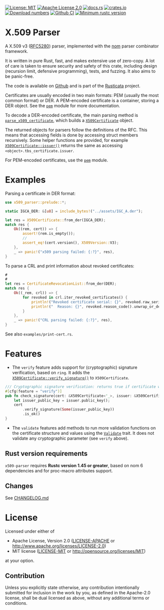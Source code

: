 <!-- cargo-sync-readme start -->

[![License: MIT](https://img.shields.io/badge/License-MIT-yellow.svg)](./LICENSE-MIT)
[![Apache License 2.0](https://img.shields.io/badge/License-Apache%202.0-blue.svg)](./LICENSE-APACHE)
[![docs.rs](https://docs.rs/x509-parser/badge.svg)](https://docs.rs/x509-parser)
[![crates.io](https://img.shields.io/crates/v/x509-parser.svg)](https://crates.io/crates/x509-parser)
[![Download numbers](https://img.shields.io/crates/d/x509-parser.svg)](https://crates.io/crates/x509-parser)
[![Github CI](https://github.com/rusticata/x509-parser/workflows/Continuous%20integration/badge.svg)](https://github.com/rusticata/x509-parser/actions)
[![Minimum rustc version](https://img.shields.io/badge/rustc-1.45.0+-lightgray.svg)](#rust-version-requirements)

# X.509 Parser

A X.509 v3 ([RFC5280]) parser, implemented with the [nom](https://github.com/Geal/nom)
parser combinator framework.

It is written in pure Rust, fast, and makes extensive use of zero-copy. A lot of care is taken
to ensure security and safety of this crate, including design (recursion limit, defensive
programming), tests, and fuzzing. It also aims to be panic-free.

The code is available on [Github](https://github.com/rusticata/x509-parser)
and is part of the [Rusticata](https://github.com/rusticata) project.

Certificates are usually encoded in two main formats: PEM (usually the most common format) or
DER.  A PEM-encoded certificate is a container, storing a DER object. See the
[`pem`](https://docs.rs/x509-parser/latest/x509_parser/pem/index.html) module for more documentation.

To decode a DER-encoded certificate, the main parsing method is
[`parse_x509_certificate`](https://docs.rs/x509-parser/latest/x509_parser/fn.parse_x509_certificate.html), which builds a
[`X509Certificate`](https://docs.rs/x509-parser/latest/x509_parser/certificate/struct.X509Certificate.html) object.

The returned objects for parsers follow the definitions of the RFC. This means that accessing
fields is done by accessing struct members recursively. Some helper functions are provided, for
example [`X509Certificate::issuer()`](https://docs.rs/x509-parser/latest/x509_parser/certificate/struct.X509Certificate.html#method.issuer) returns the
same as accessing `<object>.tbs_certificate.issuer`.

For PEM-encoded certificates, use the [`pem`](https://docs.rs/x509-parser/latest/x509_parser/pem/index.html) module.

# Examples

Parsing a certificate in DER format:

```rust
use x509_parser::prelude::*;

static IGCA_DER: &[u8] = include_bytes!("../assets/IGC_A.der");

let res = X509Certificate::from_der(IGCA_DER);
match res {
    Ok((rem, cert)) => {
        assert!(rem.is_empty());
        //
        assert_eq!(cert.version(), X509Version::V3);
    },
    _ => panic!("x509 parsing failed: {:?}", res),
}
```

To parse a CRL and print information about revoked certificates:

```rust
#
#
let res = CertificateRevocationList::from_der(DER);
match res {
    Ok((_rem, crl)) => {
        for revoked in crl.iter_revoked_certificates() {
            println!("Revoked certificate serial: {}", revoked.raw_serial_as_string());
            println!("  Reason: {}", revoked.reason_code().unwrap_or_default().1);
        }
    },
    _ => panic!("CRL parsing failed: {:?}", res),
}
```

See also `examples/print-cert.rs`.

# Features

- The `verify` feature adds support for (cryptographic) signature verification, based on `ring`.
  It adds the
  [`X509Certificate::verify_signature()`](https://docs.rs/x509-parser/latest/x509_parser/certificate/struct.X509Certificate.html#method.verify_signature)
  to `X509Certificate`.

```rust
/// Cryptographic signature verification: returns true if certificate was signed by issuer
#[cfg(feature = "verify")]
pub fn check_signature(cert: &X509Certificate<'_>, issuer: &X509Certificate<'_>) -> bool {
    let issuer_public_key = issuer.public_key();
    cert
        .verify_signature(Some(issuer_public_key))
        .is_ok()
}
```

- The `validate` features add methods to run more validation functions on the certificate structure
  and values using the [`Validate`](https://docs.rs/x509-parser/latest/x509_parser/validate/trait.Validate.html) trait.
  It does not validate any cryptographic parameter (see `verify` above).

## Rust version requirements

`x509-parser` requires **Rustc version 1.45 or greater**, based on nom 6
dependencies and for proc-macro attributes support.

[RFC5280]: https://tools.ietf.org/html/rfc5280
<!-- cargo-sync-readme end -->

## Changes

See [CHANGELOG.md](CHANGELOG.md)

# License

Licensed under either of

 * Apache License, Version 2.0
   ([LICENSE-APACHE](LICENSE-APACHE) or http://www.apache.org/licenses/LICENSE-2.0)
 * MIT license
   ([LICENSE-MIT](LICENSE-MIT) or http://opensource.org/licenses/MIT)

at your option.

## Contribution

Unless you explicitly state otherwise, any contribution intentionally submitted
for inclusion in the work by you, as defined in the Apache-2.0 license, shall be
dual licensed as above, without any additional terms or conditions.
